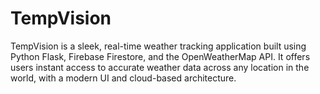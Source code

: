 # TempVision

TempVision is a sleek, real-time weather tracking application built using Python Flask, Firebase Firestore, and the OpenWeatherMap API. It offers users instant access to accurate weather data across any location in the world, with a modern UI and cloud-based architecture.


